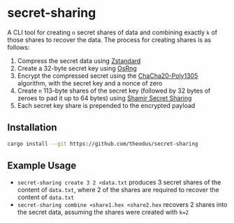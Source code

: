 # secret-sharing

A CLI tool for creating `n` secret shares of data and combining exactly `k` of those shares to
recover the data. The process for creating shares is as follows:

1. Compress the secret data using [Zstandard](https://en.wikipedia.org/wiki/Zstd)
2. Create a 32-byte secret key using
   [OsRng](https://docs.rs/rand/latest/rand/rngs/struct.OsRng.html)
3. Encrypt the compressed secret using the
   [ChaCha20-Poly1305](https://en.wikipedia.org/wiki/ChaCha20-Poly1305) algorithm, with the secret
   key and a nonce of zero
4. Create `n` 113-byte shares of the secret key (followed by 32 bytes of zeroes to pad it up to 64
   bytes) using [Shamir Secret Sharing](https://dsprenkels.github.io/sss/#introduction)
5. Each secret key share is prepended to the encrypted payload

## Installation

```bash
cargo install --git https://github.com/theodus/secret-sharing
```

## Example Usage

- `secret-sharing create 3 2 <data.txt` produces 3 secret shares of the content of `data.txt`,
  where 2 of the shares are required to recover the content of `data.txt`
- `secret-sharing combine <share1.hex <share2.hex` recovers 2 shares into the secret data, assuming
  the shares were created with `k=2`
